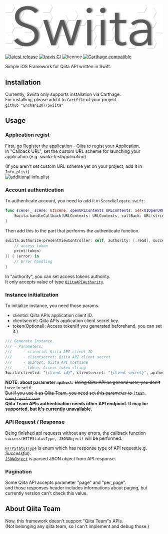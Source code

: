 ![Swiita Icon](banner.png)

[![latest release](https://img.shields.io/github/v/release/Enchan1207/Swiita)](https://github.com/Enchan1207/Swiita/releases)
[![travis CI](https://img.shields.io/travis/Enchan1207/Swiita)](https://travis-ci.org/github/Enchan1207/Swiita)
![licence](https://img.shields.io/github/license/Enchan1207/Swiita)
[![Carthage compatible](https://img.shields.io/badge/Carthage-compatible-4BC51D.svg?style=flat)](https://github.com/Enchan1207/Swiita)  

Simple iOS Framework for Qiita API written in Swift.  

## Installation

Currently, Swiita only supports installation via Carthage.   
For installing, please add it to `Cartfile` of your project.  
`github "Enchan1207/Swiita"`  

## Usage

### Application regist

First, go [Register the application - Qiita](https://qiita.com/settings/applications/new) to regist your Application.  
In "Callback URL", set the custom URL scheme for launching your application.(e.g. *swiita-testapplication*)  

(If you aren't set custom URL scheme yet on your project, add it in `Info.plist`)  
![additional info.plist](https://user-images.githubusercontent.com/51850597/87874107-294ed900-ca02-11ea-8cce-f9af1ecd0e07.png)  

### Account authentication

To authenticate account, you need to add it in `SceneDelegate.swift`:  

```swift
func scene(_ scene: UIScene, openURLContexts URLContexts: Set<UIOpenURLContext>) {
    Swiita.handleCallback(URLContexts: URLContexts, callBack: URL(string: "{Callback URL}")!)
}
```

Then add this to the part that performs the authenticate function.  

```swift
swiita.authorize(presentViewController: self, authority: [.read], success: { (token) in
    // access token
    print(token)
}) { (error) in
    // Error handling
}
```

In "authority", you can set access tokens authority.  
It only accepts value of type [`QiitaAPIAuthority`](https://github.com/Enchan1207/Swiita/blob/master/Swiita/enums%2C%20Structs/SwiitaAuthority.swift).    

### Instance initialization

To initialize instance, you need those params.

 * clientid: Qiita APIs application client ID.  
 * clientsecret: Qiita APIs application client secret key.  
 * token(Optional): Access token(if you generated beforehand, you can set it.)

```swift
/// Generate Instance.
/// - Parameters:
///     - clientid: Qiita API client ID
///     - clientsecret: Qiita API client secret
///     - apihost: Qiita API hostname
///     - token: Access token string
Swiita(clientid: "{client id}", clientsecret: "{client secret}", apihost: "{api host}", token: "{access token}")
```

**NOTE: about parameter `apihost`:**
~~Using Qiita API as general user,  you don't have to set it.~~  
~~But if you use it as Qiita Team,  you need set this parameter to `{team name}.qiita.com`.~~  
**Qiita Team APIs authentication needs other API endpoint. It may be supported, but it's currently unavailable.**  

### API Request / Response

Being finished api requests without any errors, the callback function `success(HTTPStatusType, JSONObject)` will be performed.  

[`HTTPStatusType`](https://github.com/Enchan1207/Swiita/blob/master/Swiita/enums%2C%20Structs/HTTPStatusType.swift) is enum which has response type of API request(e.g. *Successful*).  
[`JSONObject`](https://github.com/Enchan1207/Swiita/blob/master/Swiita/JSONObject.swift) is parsed JSON object from API response.

### Pagination

Some Qiita API accepts parameter "page" and "per_page".  
and those responses header includes informations about paging, but currently version can't check this value.  

## About Qiita Team

Now, this framework doesn't support "Qiita Team"s APIs.  
(Not belonging any qiita team, so I can't implement and debug those.)
